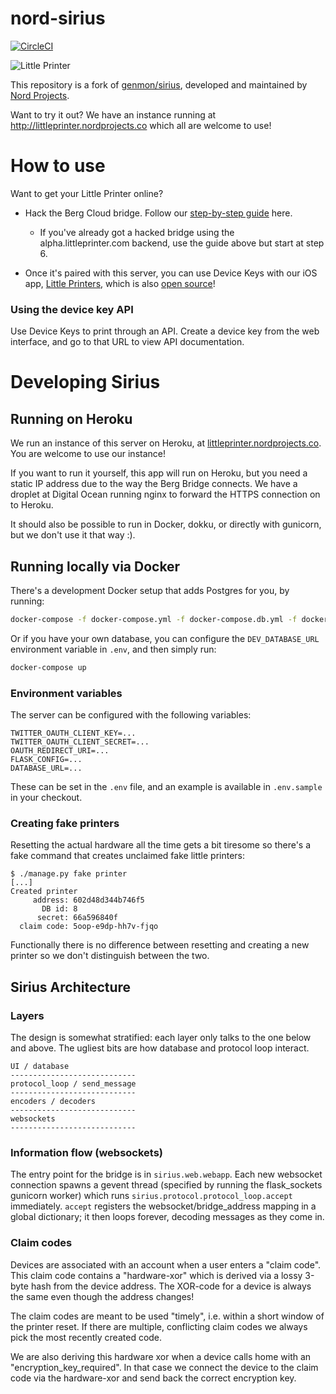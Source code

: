 # nord-sirius

[![CircleCI](https://circleci.com/gh/nordprojects/sirius.svg?style=svg)](https://circleci.com/gh/nordprojects/sirius)

![Little Printer](https://github.com/nordprojects/sirius/assets/1244307/b4456b39-becd-4bfe-bc46-ddb14dde86b8)

This repository is a fork of [genmon/sirius](https://github.com/genmon/sirius), developed and maintained by [Nord Projects](https://nordprojects.co).

Want to try it out? We have an instance running at http://littleprinter.nordprojects.co which all are welcome to use!

# How to use

Want to get your Little Printer online?

- Hack the Berg Cloud bridge. Follow our [step-by-step guide](https://docs.google.com/document/d/1JT1f2ClVdAnjrnby92V9ONBnN05EFQGYpLG5ijl5KRI/edit?usp=sharing) here.

  - If you've already got a hacked bridge using the alpha.littleprinter.com
    backend, use the guide above but start at step 6.

- Once it's paired with this server, you can use Device Keys with our iOS app,
  [Little Printers](https://itunes.apple.com/us/app/little-printers/id1393105914?ls=1&mt=8),
  which is also [open source](https://github.com/nordprojects/littleprinters-ios-app)!

### Using the device key API

Use Device Keys to print through an API. Create a device key from the web
interface, and go to that URL to view API documentation.

# Developing Sirius

## Running on Heroku

We run an instance of this server on Heroku, at [littleprinter.nordprojects.co](https://littleprinter.nordprojects.co). You are welcome to use our instance!

If you want to run it yourself, this app will run on Heroku, but you need a
static IP address due to the way the Berg Bridge connects. We have a droplet
at Digital Ocean running nginx to forward the HTTPS connection on to Heroku.

It should also be possible to run in Docker, dokku, or directly with gunicorn,
but we don't use it that way :).

## Running locally via Docker

There's a development Docker setup that adds Postgres for you, by running:

```sh
docker-compose -f docker-compose.yml -f docker-compose.db.yml -f docker-compose.development.yml up
```

Or if you have your own database, you can configure the `DEV_DATABASE_URL` environment variable in `.env`, and then simply run:

```sh
docker-compose up
```

### Environment variables

The server can be configured with the following variables:

```properties
TWITTER_OAUTH_CLIENT_KEY=...
TWITTER_OAUTH_CLIENT_SECRET=...
OAUTH_REDIRECT_URI=...
FLASK_CONFIG=...
DATABASE_URL=...
```

These can be set in the `.env` file, and an example is available in `.env.sample` in your checkout.

### Creating fake printers

Resetting the actual hardware all the time gets a bit tiresome so
there's a fake command that creates unclaimed fake little printers:

```console
$ ./manage.py fake printer
[...]
Created printer
     address: 602d48d344b746f5
       DB id: 8
      secret: 66a596840f
  claim code: 5oop-e9dp-hh7v-fjqo
```

Functionally there is no difference between resetting and creating a new printer so we don't distinguish between the two.

## Sirius Architecture

### Layers

The design is somewhat stratified: each layer only talks to the one
below and above. The ugliest bits are how database and protocol loop
interact.

```
UI / database
----------------------------
protocol_loop / send_message
----------------------------
encoders / decoders
----------------------------
websockets
----------------------------
```

### Information flow (websockets)

The entry point for the bridge is in `sirius.web.webapp`. Each new
websocket connection spawns a gevent thread (specified by running the
flask_sockets gunicorn worker) which runs
`sirius.protocol.protocol_loop.accept` immediately. `accept` registers
the websocket/bridge_address mapping in a global dictionary; it then
loops forever, decoding messages as they come in.

### Claim codes

Devices are associated with an account when a user enters a "claim
code". This claim code contains a "hardware-xor" which is derived via
a lossy 3-byte hash from the device address. The XOR-code for a device
is always the same even though the address changes!

The claim codes are meant to be used "timely", i.e. within a short
window of the printer reset. If there are multiple, conflicting claim
codes we always pick the most recently created code.

We are also deriving this hardware xor when a device calls home with
an "encryption_key_required". In that case we connect the device to
the claim code via the hardware-xor and send back the correct
encryption key.
